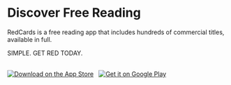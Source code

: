 # Discover Free Reading
RedCards is a free reading app that includes hundreds of commercial titles, available in full.

SIMPLE. GET RED TODAY.


<p align="left"><br />    
    <a href="https://apps.apple.com/gb/app/redcards/id1613358920"><img src="https://www.redcards.com/assets/images/apple-store-badge.svg" alt="Download on the App Store"></a>&nbsp;&nbsp;
    <a href="https://play.google.com/store/apps/details?id=com.redcards.app"><img src="https://www.redcards.com/assets/images/play-store-badge.svg" alt="Get it on Google Play"></a></p>
